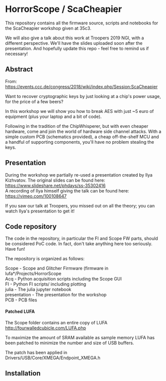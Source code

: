 


# HorrorScope / ScaCheapier

This repository contains all the firmware source, scripts and notebooks for the ScaCheapier workshop given at 35c3. 

We will also give a talk about this work at Troopers 2019 NGI, with a different perspective. We'll have the slides uploaded soon after the presentation. And hopefully update this repo - feel free to remind us if necessary!

## Abstract 
From: https://events.ccc.de/congress/2018/wiki/index.php/Session:ScaCheapier

Want to recover cryptographic keys by just looking at a chip's power usage, for the price of a few beers?

In this workshop we will show you how to break AES with just ~5 euro of equipment (plus your laptop and a bit of code).

Following in the tradition of the ChipWhisperer, but with even cheaper hardware, come and join the world of hardware side channel attacks. With a simple custom PCB (schematics provided), a cheap off-the-shelf MCU and a handful of supporting components, you'll have no problem stealing the keys. 

## Presentation

During the workshop we partially re-used a presentation created by Ilya Kizhvatov. The original slides can be found here:  
https://www.slideshare.net/phdays/ss-35302416  
A recording of Ilya himself giving the talk can be found here: https://vimeo.com/100108647  

If you saw our talk at Troopers, you missed out on all the theory; you can watch Ilya's presentation to get it!

## Code repository

The code in the repository, in particular the FI and Scope FW parts, should be considered PoC code. In fact, don't take anything here too seriously. Have fun!

The repository is organized as follows:

Scope   - Scope and Glitcher Firmware (firmware in lufa\*/Projects/HorrorScope  
Acq     - Python acquisition scripts including the Scope GUI  
FI      - Python FI scripts/ including plotting  
julia   - The julia jupyter notebook  
presentation - The presentation for the workshop  
PCB     - PCB files  

#### Patched LUFA
The Scope folder contains an entire copy of LUFA http://fourwalledcubicle.com/LUFA.php  

To maximize the amount of SRAM available as sample memory LUFA has been patched to minimize the number and size of USB buffers.   

The patch has been applied in Drivers/USB/Core/XMEGA/Endpoint_XMEGA.h  

## Installation


